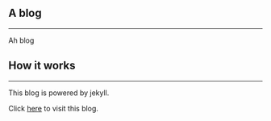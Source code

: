 ## A blog
---

Ah blog


## How it works
---
This blog is powered by jekyll.

Click [here](http://uaiuai.cc) to visit this blog.
